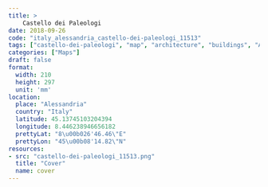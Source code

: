 ```yaml
---
title: > 
    Castello dei Paleologi
date: 2018-09-26
code: "italy_alessandria_castello-dei-paleologi_11513"
tags: ["castello-dei-paleologi", "map", "architecture", "buildings", "Alessandria", "Italy"]
categories: ["Maps"]
draft: false
format:
  width: 210
  height: 297
  unit: 'mm'
location:
  place: "Alessandria"
  country: "Italy"
  latitude: 45.13745103204394
  longitude: 8.446238946656182
  prettyLat: "8\u00b026'46.46\"E"
  prettyLon: "45\u00b08'14.82\"N"
resources:
- src: "castello-dei-paleologi_11513.png"
  title: "Cover"
  name: cover
---
```

